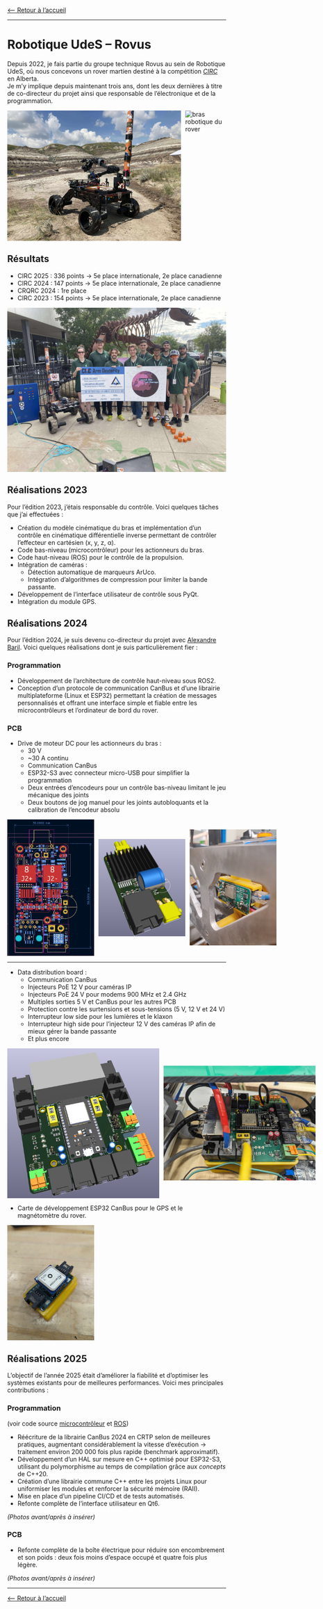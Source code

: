 [<-- Retour à l’accueil](/index.md)

--------------------------------------------------------------------------------

# Robotique UdeS – Rovus

Depuis 2022, je fais partie du groupe technique Rovus au sein de Robotique UdeS, où nous concevons un rover martien destiné à la compétition [*CIRC*](https://circ.cstag.ca/2024/) en Alberta.  
Je m’y implique depuis maintenant trois ans, dont les deux dernières à titre de co-directeur du projet ainsi que responsable de l’électronique et de la programmation.

<div style="display: flex; align-items: center;">
  <img src="media/rover-2025.jpeg" alt="rover 2025" style="height:300px; margin-right: 10px;">
  <img src="media/rover-arm-2025.jpg" alt="bras robotique du rover" style="height:300px;">
</div>

## Résultats

- CIRC 2025 : 336 points → 5e place internationale, 2e place canadienne  
- CIRC 2024 : 147 points → 5e place internationale, 2e place canadienne  
- CRQRC 2024 : 1re place  
- CIRC 2023 : 154 points → 5e place internationale, 2e place canadienne

<div style="display: flex; align-items: center;">
  <img src="media/received_782420090900139.jpeg" alt="1re place à l’épreuve de dextérité de bras à l’édition 2025">
</div>

## Réalisations 2023

Pour l’édition 2023, j’étais responsable du contrôle. Voici quelques tâches que j’ai effectuées :

- Création du modèle cinématique du bras et implémentation d’un contrôle en cinématique différentielle inverse permettant de contrôler l’effecteur en cartésien (x, y, z, α).
- Code bas-niveau (microcontrôleur) pour les actionneurs du bras.
- Code haut-niveau (ROS) pour le contrôle de la propulsion.
- Intégration de caméras :
  - Détection automatique de marqueurs ArUco.
  - Intégration d’algorithmes de compression pour limiter la bande passante.
- Développement de l’interface utilisateur de contrôle sous PyQt.
- Intégration du module GPS.

## Réalisations 2024

Pour l’édition 2024, je suis devenu co-directeur du projet avec [Alexandre Baril](https://4lexandrb.github.io/index.html). Voici quelques réalisations dont je suis particulièrement fier :

### Programmation

- Développement de l’architecture de contrôle haut-niveau sous ROS2.  
- Conception d’un protocole de communication CanBus et d’une librairie multiplateforme (Linux et ESP32) permettant la création de messages personnalisés et offrant une interface simple et fiable entre les microcontrôleurs et l’ordinateur de bord du rover.

### PCB

- Drive de moteur DC pour les actionneurs du bras :
  - 30 V  
  - ~30 A continu  
  - Communication CanBus  
  - ESP32-S3 avec connecteur micro-USB pour simplifier la programmation  
  - Deux entrées d’encodeurs pour un contrôle bas-niveau limitant le jeu mécanique des joints  
  - Deux boutons de jog manuel pour les joints autobloquants et la calibration de l’encodeur absolu

<div style="display: flex; align-items: center;">
  <img src="media/Screenshot%20from%202024-05-20%2023-42-54.png" alt="drive bras" style="width:200px; margin-right: 10px;">
  <img src="media/Screenshot from 2024-05-20 23-43-10.png" alt="drive bras" style="width:200px; margin-right: 10px;">
  <img src="media/drive27A.jpg" alt="drive bras" style="width:200px;">
</div>

---

- Data distribution board :
  - Communication CanBus  
  - Injecteurs PoE 12 V pour caméras IP  
  - Injecteurs PoE 24 V pour modems 900 MHz et 2.4 GHz  
  - Multiples sorties 5 V et CanBus pour les autres PCB  
  - Protection contre les surtensions et sous-tensions (5 V, 12 V et 24 V)  
  - Interrupteur low side pour les lumières et le klaxon  
  - Interrupteur high side pour l’injecteur 12 V des caméras IP afin de mieux gérer la bande passante  
  - Et plus encore

<div style="display: flex; align-items: center;">
  <img src="media/Screenshot from 2024-05-20 23-43-44.png" alt="data board" style="width:350px; margin-right: 10px;">
  <img src="media/ddb.jpeg" alt="data board" style="width:350px;">
</div>

- Carte de développement ESP32 CanBus pour le GPS et le magnétomètre du rover.

<div style="display: flex; align-items: center;">
  <img src="media/gps.jpeg" alt="GPS board" style="width:200px;">
</div>

## Réalisations 2025

L’objectif de l’année 2025 était d’améliorer la fiabilité et d’optimiser les systèmes existants pour de meilleures performances. Voici mes principales contributions :

### Programmation  
(voir code source [microcontrôleur](https://github.com/robotique-udes/rover_micro) et [ROS](https://github.com/robotique-udes/rover))

- Réécriture de la librairie CanBus 2024 en CRTP selon de meilleures pratiques, augmentant considérablement la vitesse d’exécution → traitement environ 200 000 fois plus rapide (benchmark approximatif).  
- Développement d’un HAL sur mesure en C++ optimisé pour ESP32-S3, utilisant du polymorphisme au temps de compilation grâce aux *concepts* de C++20.  
- Création d’une librairie commune C++ entre les projets Linux pour uniformiser les modules et renforcer la sécurité mémoire (RAII).  
- Mise en place d’un pipeline CI/CD et de tests automatisés.  
- Refonte complète de l’interface utilisateur en Qt6.

*(Photos avant/après à insérer)*

### PCB

- Refonte complète de la boîte électrique pour réduire son encombrement et son poids : deux fois moins d’espace occupé et quatre fois plus légère.

*(Photos avant/après à insérer)*

--------------------------------------------------------------------------------

[<-- Retour à l’accueil](/index.md)
